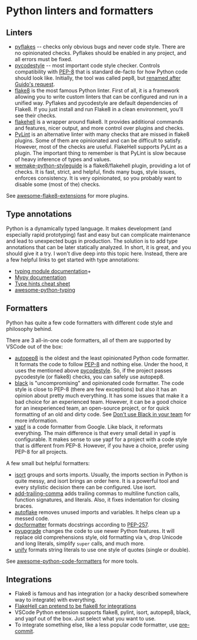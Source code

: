 # Python linters and formatters

## Linters

+ [pyflakes](https://github.com/PyCQA/pyflakes) -- checks only obvious bugs and never code style. There are no opinionated checks. Pyflakes should be enabled in any project, and all errors must be fixed.
+ [pycodestyle](https://github.com/PyCQA/pycodestyle) -- most important code style checker. Controls compatibility with [PEP-8](https://www.python.org/dev/peps/pep-0008/) that is standard de-facto for how Python code should look like. Initially, the tool was called pep8, but [renamed after Guido's request](https://github.com/PyCQA/pycodestyle/issues/466).
+ [flake8](https://gitlab.com/pycqa/flake8) is the most famous Python linter. First of all, it is a framework allowing you to write custom linters that can be configured and run in a unified way. Pyflakes and pycodestyle are default dependencies of Flake8. If you just install and run Flake8 in a clean environment, you'll see their checks.
+ [flakehell](https://github.com/life4/flakehell) is a wrapper around flake8. It provides additional commands and features, nicer output, and more control over plugins and checks.
+ [PyLint](https://github.com/PyCQA/pylint) is an alternative linter with many checks that are missed in flake8 plugins. Some of them are opinionated and can be difficult to satisfy. However, most of the checks are useful. FlakeHell supports PyLint as a plugin. The important thing to remember is that PyLint is slow because of heavy inference of types and values.
+ [wemake-python-styleguide](https://github.com/wemake-services/wemake-python-styleguide) is a flake8/flakehell plugin, providing a lot of checks. It is fast, strict, and helpful, finds many bugs, style issues, enforces consistency. It is very opinionated, so you probably want to disable some (most of the) checks.

See [awesome-flake8-extensions](https://github.com/DmytroLitvinov/awesome-flake8-extensions) for more plugins.

## Type annotations

Python is a dynamically typed language. It makes development (and especially rapid prototyping) fast and easy but can complicate maintenance and lead to unexpected bugs in production. The solution is to add type annotations that can be later statically analyzed. In short, it is great, and you should give it a try. I won't dive deep into this topic here. Instead, there are a few helpful links to get started with type annotations:

+ [typing module documentation](https://docs.python.org/3/library/typing.html)+
+ [Mypy documentation](https://mypy.readthedocs.io/en/stable/index.html)
+ [Type hints cheat sheet](https://mypy.readthedocs.io/en/stable/cheat_sheet_py3.html)
+ [awesome-python-typing](https://github.com/typeddjango/awesome-python-typing)

## Formatters

Python has quite a few code formatters with different code style and philosophy behind.

There are 3 all-in-one code formatters, all of them are supported by VSCode out of the box:

+ [autopep8](https://github.com/hhatto/autopep8) is the oldest and the least opinionated Python code formatter. It formats the code to follow [PEP-8](https://www.python.org/dev/peps/pep-0008/) and nothing else. Under the hood, it uses the mentioned above [pycodestyle](https://github.com/PyCQA/pycodestyle). So, if the project passes pycodestyle (or flake8) checks, you can safely use autopep8.
+ [black](https://github.com/python/black) is "uncompromising" and opinionated code formatter. The code style is close to PEP-8 (there are few exceptions) but also it has an opinion about pretty much everything. It has some issues that make it a bad choice for an experienced team. However, it can be a good choice for an inexperienced team, an open-source project, or for quick formatting of an old and dirty code. See [Don't use Black in your team](https://articles.orsinium.dev/python/black/) for more information.
+ [yapf](https://github.com/google/yapf) is a code formatter from Google. Like black, it reformats everything. The main difference is that every small detail in yapf is configurable. It makes sense to use yapf for a project with a code style that is different from PEP-8. However, if you have a choice, prefer using PEP-8 for all projects.

A few small but helpful formatters:

+ [isort](https://github.com/PyCQA/isort) groups and sorts imports. Usually, the imports section in Python is quite messy, and isort brings an order here. It is a powerful tool and every stylistic decision there can be configured. Use isort.
+ [add-trailing-comma](https://github.com/asottile/add-trailing-comma) adds trailing commas to multiline function calls, function signatures, and literals. Also, it fixes indentation for closing braces.
+ [autoflake](https://github.com/myint/autoflake) removes unused imports and variables. It helps clean up a messed code.
+ [docformatter](https://github.com/myint/docformatter) formats docstrings according to [PEP-257](https://www.python.org/dev/peps/pep-0257/).
+ [pyupgrade](https://github.com/asottile/pyupgrade) changes the code to use newer Python features. It will replace old comprehensions style, old formatting via `%`, drop Unicode and long literals, simplify `super` calls, and much more.
+ [unify](https://github.com/myint/unify) formats string literals to use one style of quotes (single or double).

See [awesome-python-code-formatters](https://github.com/life4/awesome-python-code-formatters) for more tools.

## Integrations

+ Flake8 is famous and has integration (or a hacky described somewhere way to integrate) with everything.
+ [FlakeHell can pretend to be flake8 for integrations](https://flakehell.readthedocs.io/ide.html)
+ VSCode Python extension supports flake8, pylint, isort, autopep8, black, and yapf out of the box. Just select what you want to use.
+ To integrate something else, like a less popular code formatter, use [pre-commit](https://github.com/pre-commit/pre-commit).
